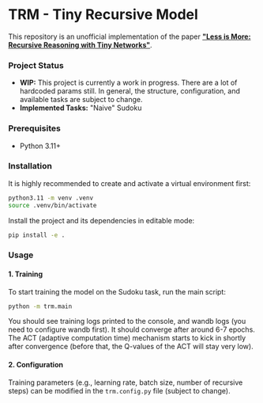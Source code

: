 # TRM - Tiny Recursive Model

This repository is an unofficial implementation of the paper [**"Less is More: Recursive Reasoning with Tiny Networks"**](https://arxiv.org/abs/2510.04871).

### Project Status
- **WIP:** This project is currently a work in progress. There are a lot of hardcoded params still. In general, the structure, configuration, and available tasks are subject to change.
- **Implemented Tasks:** "Naive" Sudoku

### Prerequisites
- Python 3.11+

### Installation

It is highly recommended to create and activate a virtual environment first:
```bash
python3.11 -m venv .venv
source .venv/bin/activate
````

Install the project and its dependencies in editable mode:

```bash
pip install -e .
```

### Usage

#### 1\. Training

To start training the model on the Sudoku task, run the main script:

```bash
python -m trm.main
```

You should see training logs printed to the console, and wandb logs (you need to configure wandb first). It should converge after around 6-7 epochs. The ACT (adaptive computation time) mechanism starts to kick in shortly after convergence (before that, the Q-values of the ACT will stay very low).

#### 2\. Configuration

Training parameters (e.g., learning rate, batch size, number of recursive steps) can be modified in the `trm.config.py` file (subject to change).

